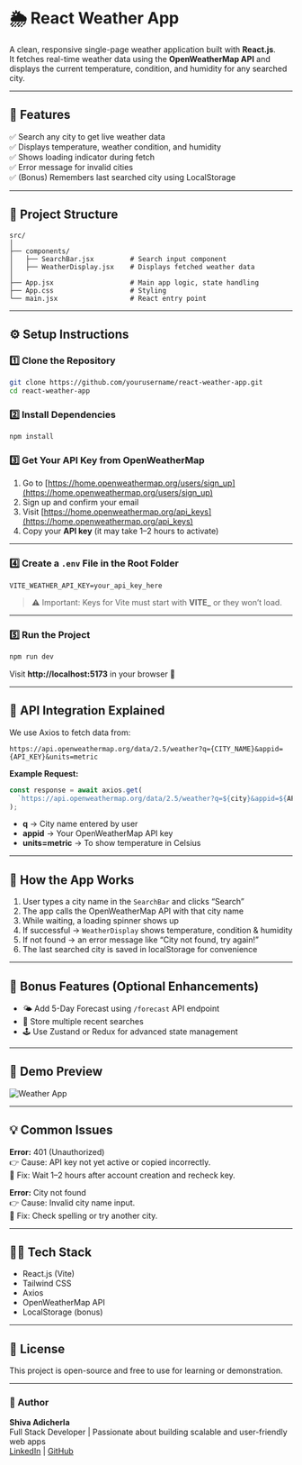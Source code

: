 # 🌦️ React Weather App

A clean, responsive single-page weather application built with **React.js**.  
It fetches real-time weather data using the **OpenWeatherMap API** and displays the current temperature, condition, and humidity for any searched city.

---

## 🚀 Features

✅ Search any city to get live weather data  
✅ Displays temperature, weather condition, and humidity  
✅ Shows loading indicator during fetch  
✅ Error message for invalid cities  
✅ (Bonus) Remembers last searched city using LocalStorage  

---

## 🧱 Project Structure

```
src/
│
├── components/
│   ├── SearchBar.jsx         # Search input component
│   ├── WeatherDisplay.jsx    # Displays fetched weather data
│
├── App.jsx                   # Main app logic, state handling
├── App.css                   # Styling
└── main.jsx                  # React entry point
```

---

## ⚙️ Setup Instructions

### 1️⃣ Clone the Repository
```bash
git clone https://github.com/yourusername/react-weather-app.git
cd react-weather-app
```

### 2️⃣ Install Dependencies
```bash
npm install
```

### 3️⃣ Get Your API Key from OpenWeatherMap
1. Go to [https://home.openweathermap.org/users/sign_up](https://home.openweathermap.org/users/sign_up)  
2. Sign up and confirm your email  
3. Visit [https://home.openweathermap.org/api_keys](https://home.openweathermap.org/api_keys)  
4. Copy your **API key** (it may take 1–2 hours to activate)

---

### 4️⃣ Create a `.env` File in the Root Folder

```env
VITE_WEATHER_API_KEY=your_api_key_here
```

> ⚠️ Important: Keys for Vite must start with **VITE_** or they won’t load.

---

### 5️⃣ Run the Project

```bash
npm run dev
```

Visit **http://localhost:5173** in your browser 🚀

---

## 🧠 API Integration Explained

We use Axios to fetch data from:
```
https://api.openweathermap.org/data/2.5/weather?q={CITY_NAME}&appid={API_KEY}&units=metric
```

**Example Request:**
```js
const response = await axios.get(
  `https://api.openweathermap.org/data/2.5/weather?q=${city}&appid=${API_KEY}&units=metric`
);
```

- **q** → City name entered by user  
- **appid** → Your OpenWeatherMap API key  
- **units=metric** → To show temperature in Celsius  

---

## 🧭 How the App Works

1. User types a city name in the `SearchBar` and clicks “Search”  
2. The app calls the OpenWeatherMap API with that city name  
3. While waiting, a loading spinner shows up  
4. If successful → `WeatherDisplay` shows temperature, condition & humidity  
5. If not found → an error message like “City not found, try again!”  
6. The last searched city is saved in localStorage for convenience  

---

## 🧩 Bonus Features (Optional Enhancements)

- 🌤️ Add 5-Day Forecast using `/forecast` API endpoint  
- 💾 Store multiple recent searches  
- 🕹️ Use Zustand or Redux for advanced state management  

---

## 📸 Demo Preview

![Weather App]([https://via.placeholder.com/800x400?text=Weather+App+Preview](https://weather-app-omega-sandy-56.vercel.app/))

---

## 💡 Common Issues

**Error:** 401 (Unauthorized)  
👉 Cause: API key not yet active or copied incorrectly.  
🔧 Fix: Wait 1–2 hours after account creation and recheck key.

**Error:** City not found  
👉 Cause: Invalid city name input.  
🔧 Fix: Check spelling or try another city.

---

## 🧑‍💻 Tech Stack

- React.js (Vite)
- Tailwind CSS
- Axios
- OpenWeatherMap API
- LocalStorage (bonus)

---

## 📜 License

This project is open-source and free to use for learning or demonstration.

---

### 🌟 Author
**Shiva Adicherla**  
Full Stack Developer | Passionate about building scalable and user-friendly web apps  
[LinkedIn](https://linkedin.com) | [GitHub](https://github.com)
